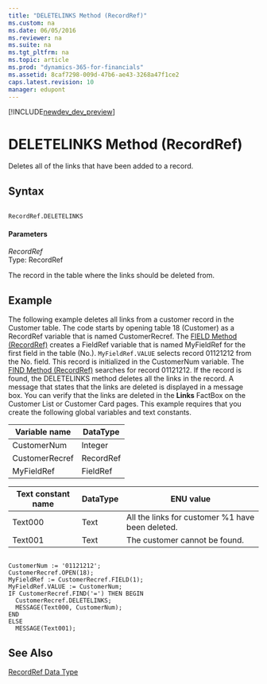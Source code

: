 ```yaml
---
title: "DELETELINKS Method (RecordRef)"
ms.custom: na
ms.date: 06/05/2016
ms.reviewer: na
ms.suite: na
ms.tgt_pltfrm: na
ms.topic: article
ms.prod: "dynamics-365-for-financials"
ms.assetid: 8caf7298-009d-47b6-ae43-3268a47f1ce2
caps.latest.revision: 10
manager: edupont
---
```


[!INCLUDE[newdev_dev_preview](../includes/newdev_dev_preview.md)]

# DELETELINKS Method (RecordRef)
Deletes all of the links that have been added to a record.  
  
## Syntax  
  
```  
  
RecordRef.DELETELINKS  
```  
  
#### Parameters  
 *RecordRef*  
 Type: RecordRef  
  
 The record in the table where the links should be deleted from.  
  
## Example  
 The following example deletes all links from a customer record in the Customer table. The code starts by opening table 18 \(Customer\) as a RecordRef variable that is named CustomerRecref. The [FIELD Method \(RecordRef\)](devenv-FIELD-Method-RecordRef.md) creates a FieldRef variable that is named MyFieldRef for the first field in the table \(No.\). `MyFieldRef.VALUE` selects record 01121212 from the No. field. This record is initialized in the CustomerNum variable. The [FIND Method \(RecordRef\)](devenv-FIND-Method-RecordRef.md) searches for record 01121212. If the record is found, the DELETELINKS method deletes all the links in the record. A message that states that the links are deleted is displayed in a message box. You can verify that the links are deleted in the **Links** FactBox on the Customer List or Customer Card pages. This example requires that you create the following global variables and text constants.  
  
|Variable name|DataType|  
|-------------------|--------------|  
|CustomerNum|Integer|  
|CustomerRecref|RecordRef|  
|MyFieldRef|FieldRef|  
  
|Text constant name|DataType|ENU value|  
|------------------------|--------------|---------------|  
|Text000|Text|All the links for customer %1 have been deleted.|  
|Text001|Text|The customer cannot be found.|  
  
```  
  
CustomerNum := '01121212';  
CustomerRecref.OPEN(18);  
MyFieldRef := CustomerRecref.FIELD(1);  
MyFieldRef.VALUE := CustomerNum;  
IF CustomerRecref.FIND('=') THEN BEGIN  
  CustomerRecref.DELETELINKS;  
  MESSAGE(Text000, CustomerNum);  
END  
ELSE  
  MESSAGE(Text001);  
```  
  
## See Also  
 [RecordRef Data Type](../datatypes/devenv-RecordRef-Data-Type.md)